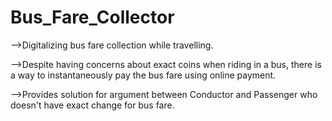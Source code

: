 # Bus_Fare_Collector
—>Digitalizing bus fare collection while travelling.

-->Despite having concerns about exact coins when riding in a bus, there is a way to instantaneously pay the bus fare using online payment.

-->Provides solution for argument between Conductor and Passenger who doesn't have exact change for bus fare.
